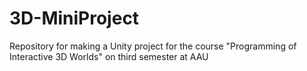 # 3D-MiniProject
Repository for making a Unity project for the course "Programming of Interactive 3D Worlds" on third semester at AAU
